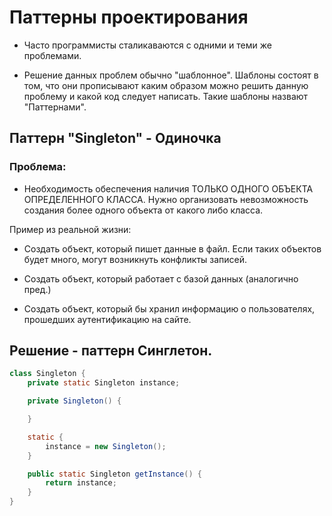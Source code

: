 # Паттерны проектирования

* Часто программисты сталикаваются с одними и теми же проблемами. 

* Решение данных проблем обычно "шаблонное". Шаблоны состоят в том, что они прописывают каким образом можно решить данную проблему и какой код следует написать. Такие шаблоны назвают "Паттернами".

## Паттерн "Singleton" - Одиночка

### Проблема:

- Необходимость обеспечения наличия ТОЛЬКО ОДНОГО ОБЪЕКТА ОПРЕДЕЛЕННОГО КЛАССА. Нужно организовать невозможность создания более одного объекта от какого либо класса.

Пример из реальной жизни:

- Создать объект, который пишет данные в файл. Если таких объектов будет много, могут возникнуть конфликты записей. 

- Создать объект, который работает с базой данных (аналогично пред.)

- Создать объект, который бы хранил информацию о пользователях, прошедших аутентификацию на сайте.

## Решение - паттерн Синглетон.

```JAVA
class Singleton {
	private static Singleton instance;

	private Singleton() {

	}

	static {
		instance = new Singleton();
	}

	public static Singleton getInstance() {
		return instance;
	} 
}
```